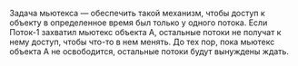 Задача мьютекса — обеспечить такой механизм, чтобы доступ к объекту в определенное время был только у одного потока. Если Поток-1 захватил мьютекс объекта А, остальные потоки не получат к нему доступ, чтобы что-то в нем менять. До тех пор, пока мьютекс объекта А не освободится, остальные потоки будут вынуждены ждать.
